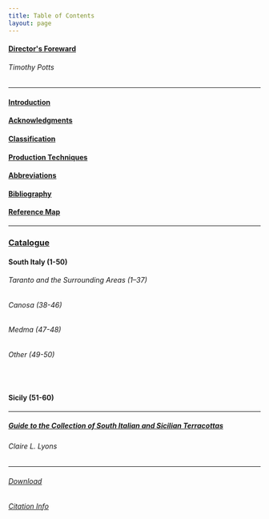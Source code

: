```yaml
---
title: Table of Contents
layout: page
---
```

#### [Director's Foreward](#)

###### Timothy Potts

---

#### [Introduction](./introduction)

#### [Acknowledgments](./acknowledgments)

#### [Classification](./classification)

#### [Production Techniques](./production_techniques)

#### [Abbreviations](./abbreviations)

#### [Bibliography](./bibliography)

#### [Reference Map](./map)

---

### [Catalogue](../catalogue)

#### South Italy (1-50)

###### Taranto and the Surrounding Areas (1–37)

###### Canosa (38-46)

###### Medma (47-48)

###### Other (49-50)

<br />

#### Sicily (51-60)

---

##### [Guide to the Collection of South Italian and Sicilian Terracottas](#)

###### Claire L. Lyons

---

###### [Download](./downloads)

###### [Citation Info](./cite)
